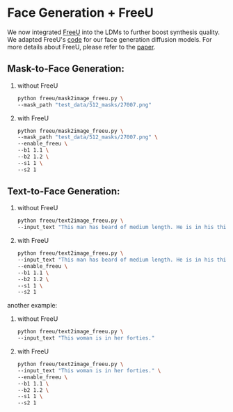 
# Face Generation + FreeU
We now integrated [FreeU](https://chenyangsi.top/FreeU/) into the LDMs to further boost synthesis quality.
We adapted FreeU's [code](https://github.com/ChenyangSi/FreeU) for our face generation diffusion models.
For more details about FreeU, please refer to the [paper](https://arxiv.org/pdf/2309.11497.pdf).


## Mask-to-Face Generation:
1. without FreeU
    ```bash
    python freeu/mask2image_freeu.py \
    --mask_path "test_data/512_masks/27007.png"
    ```
2. with FreeU
    ```bash
    python freeu/mask2image_freeu.py \
    --mask_path "test_data/512_masks/27007.png" \
    --enable_freeu \
    --b1 1.1 \
    --b2 1.2 \
    --s1 1 \
    --s2 1
    ```
## Text-to-Face Generation:
1. without FreeU
    ```bash
    python freeu/text2image_freeu.py \
    --input_text "This man has beard of medium length. He is in his thirties."
    ```
2. with FreeU
    ```bash
    python freeu/text2image_freeu.py \
    --input_text "This man has beard of medium length. He is in his thirties." \
    --enable_freeu \
    --b1 1.1 \
    --b2 1.2 \
    --s1 1 \
    --s2 1
    ```
another example:
1. without FreeU
    ```bash
    python freeu/text2image_freeu.py \
    --input_text "This woman is in her forties."
    ```
2. with FreeU
    ```bash
    python freeu/text2image_freeu.py \
    --input_text "This woman is in her forties." \
    --enable_freeu \
    --b1 1.1 \
    --b2 1.2 \
    --s1 1 \
    --s2 1
    ```
